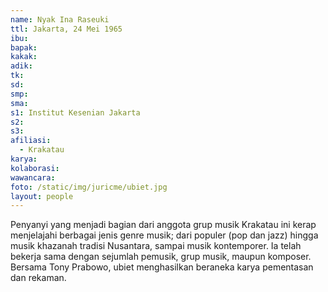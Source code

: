 ```yaml
---
name: Nyak Ina Raseuki
ttl: Jakarta, 24 Mei 1965
ibu:
bapak:
kakak:
adik:
tk:
sd: 
smp:
sma:
s1: Institut Kesenian Jakarta
s2:
s3:
afiliasi:
  - Krakatau
karya:
kolaborasi:
wawancara:
foto: /static/img/juricme/ubiet.jpg
layout: people
---
```


Penyanyi yang menjadi bagian dari anggota grup musik Krakatau ini kerap menjelajahi berbagai jenis genre musik; dari populer (pop dan jazz) hingga musik khazanah tradisi Nusantara, sampai musik kontemporer. Ia telah bekerja sama dengan sejumlah pemusik, grup musik, maupun komposer. Bersama Tony Prabowo, ubiet menghasilkan beraneka karya pementasan dan rekaman.
